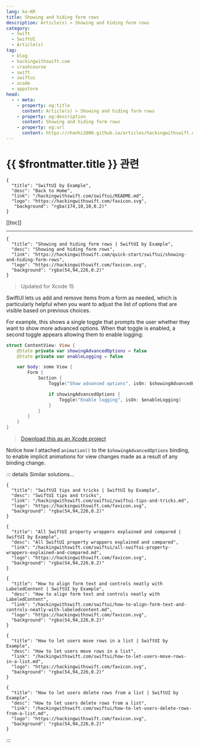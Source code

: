 ```yaml
---
lang: ko-KR
title: Showing and hiding form rows
description: Article(s) > Showing and hiding form rows
category:
  - Swift
  - SwiftUI
  - Article(s)
tag: 
  - blog
  - hackingwithswift.com
  - crashcourse
  - swift
  - swiftui
  - xcode
  - appstore
head:
  - - meta:
    - property: og:title
      content: Article(s) > Showing and hiding form rows
    - property: og:description
      content: Showing and hiding form rows
    - property: og:url
      content: https://chanhi2000.github.io/articles/hackingwithswift.com/swiftui/showing-and-hiding-form-rows.html
---
```


# {{ $frontmatter.title }} 관련

```component VPCard
{
  "title": "SwiftUI by Example",
  "desc": "Back to Home",
  "link": "/hackingwithswift.com/swiftui/README.md",
  "logo": "https://hackingwithswift.com/favicon.svg",
   "background": "rgba(174,10,10,0.2)"
}
```

[[toc]]

---

```component VPCard
{
  "title": "Showing and hiding form rows | SwiftUI by Example",
  "desc": "Showing and hiding form rows",
  "link": "https://hackingwithswift.com/quick-start/swiftui/showing-and-hiding-form-rows",
  "logo": "https://hackingwithswift.com/favicon.svg",
  "background": "rgba(54,94,226,0.2)"
}
```

> Updated for Xcode 15

SwiftUI lets us add and remove items from a form as needed, which is particularly helpful when you want to adjust the list of options that are visible based on previous choices.

For example, this shows a single toggle that prompts the user whether they want to show more advanced options. When that toggle is enabled, a second toggle appears allowing them to enable logging:

```swift
struct ContentView: View {
    @State private var showingAdvancedOptions = false
    @State private var enableLogging = false

    var body: some View {
        Form {
            Section {
                Toggle("Show advanced options", isOn: $showingAdvancedOptions.animation())

                if showingAdvancedOptions {
                    Toggle("Enable logging", isOn: $enableLogging)
                }
            }
        }
    }
}
```

> [<FontIcon icon="fas fa-file-zipper"/>Download this as an Xcode project](https://hackingwithswift.com/files/projects/swiftui/showing-and-hiding-form-rows-1.zip)

<VidStack src="https://hackingwithswift.com/img/books/quick-start/swiftui/showing-and-hiding-form-rows-1~dark.mp4" />

Notice how I attached `animation()` to the `$showingAdvancedOptions` binding, to enable implicit animations for view changes made as a result of any binding change.

::: details Similar solutions…

```component VPCard
{
  "title": "SwiftUI tips and tricks | SwiftUI by Example",
  "desc": "SwiftUI tips and tricks",
  "link": "/hackingwithswift.com/swiftui/swiftui-tips-and-tricks.md",
  "logo": "https://hackingwithswift.com/favicon.svg",
  "background": "rgba(54,94,226,0.2)"
}
```

```component VPCard
{
  "title": "All SwiftUI property wrappers explained and compared | SwiftUI by Example",
  "desc": "All SwiftUI property wrappers explained and compared",
  "link": "/hackingwithswift.com/swiftui/all-swiftui-property-wrappers-explained-and-compared.md",
  "logo": "https://hackingwithswift.com/favicon.svg",
  "background": "rgba(54,94,226,0.2)"
}
```

```component VPCard
{
  "title": "How to align form text and controls neatly with LabeledContent | SwiftUI by Example",
  "desc": "How to align form text and controls neatly with LabeledContent",
  "link": "/hackingwithswift.com/swiftui/how-to-align-form-text-and-controls-neatly-with-labeledcontent.md",
  "logo": "https://hackingwithswift.com/favicon.svg",
  "background": "rgba(54,94,226,0.2)"
}
```

```component VPCard
{
  "title": "How to let users move rows in a list | SwiftUI by Example",
  "desc": "How to let users move rows in a list",
  "link": "/hackingwithswift.com/swiftui/how-to-let-users-move-rows-in-a-list.md",
  "logo": "https://hackingwithswift.com/favicon.svg",
  "background": "rgba(54,94,226,0.2)"
}
```

```component VPCard
{
  "title": "How to let users delete rows from a list | SwiftUI by Example",
  "desc": "How to let users delete rows from a list",
  "link": "/hackingwithswift.com/swiftui/how-to-let-users-delete-rows-from-a-list.md",
  "logo": "https://hackingwithswift.com/favicon.svg",
  "background": "rgba(54,94,226,0.2)"
}
```

:::

